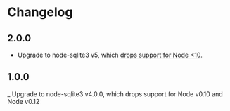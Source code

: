Changelog
=====

## 2.0.0

- Upgrade to node-sqlite3 v5, which [drops support for Node <10](https://github.com/mapbox/node-sqlite3/blob/master/CHANGELOG.md#500).

## 1.0.0

_ Upgrade to node-sqlite3 v4.0.0, which drops support for Node v0.10 and Node v0.12
